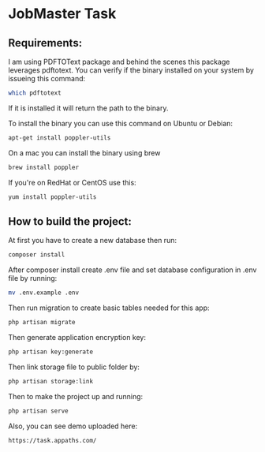 # JobMaster Task

## Requirements:

I am using PDFTOText package and behind the scenes this package leverages pdftotext. You can verify if the binary installed on your system by issueing this command:
```bash
which pdftotext
```
If it is installed it will return the path to the binary.

To install the binary you can use this command on Ubuntu or Debian:

```bash
apt-get install poppler-utils
```

On a mac you can install the binary using brew

```bash
brew install poppler
```

If you're on RedHat or CentOS use this:

```bash
yum install poppler-utils
```

## How to build the project:

At first you have to create a new database then run:

```bash
composer install
```

After composer install create .env file and set database configuration in .env file by running:

```bash
mv .env.example .env
```

Then run migration to create basic tables needed for this app:
```bash
php artisan migrate
```

Then generate application encryption key:

```bash
php artisan key:generate
```

Then link storage file to public folder by:

```bash
php artisan storage:link
```

Then to make the project up and running:

```bash
php artisan serve
```

Also, you can see demo uploaded here:

```bash
https://task.appaths.com/
```
